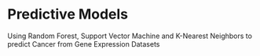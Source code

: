# Predictive Models
Using Random Forest, Support Vector Machine and K-Nearest Neighbors to predict Cancer from Gene Expression Datasets
